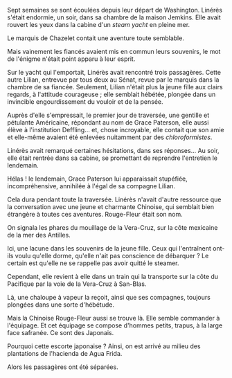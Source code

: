 Sept semaines se sont écoulées depuis leur départ de Washington. Linérès
s'était endormie, un soir, dans sa chambre de la maison Jemkins. Elle avait rouvert les yeux dans la cabine d'un _steam yacht_ en pleine mer.

Le marquis de Chazelet contait une aventure toute semblable.

Mais vainement les fiancés avaient mis en commun leurs souvenirs, le mot de l'énigme n'était point apparu à leur esprit.

Sur le yacht qui l'emportait, Linérès avait rencontré trois passagères. Cette autre Lilian, entrevue par tous deux au Sénat, revue par le marquis
dans la chambre de sa fiancée. Seulement, Lilian n'était plus la jeune fille
aux clairs regards, à l'attitude courageuse ; elle semblait hébétée, plongée
dans un invincible engourdissement du vouloir et de la pensée.

Auprès d'elle s'empressait, le premier jour de traversée, une gentille et
pétulante Américaine, répondant au nom de Grace Paterson, elle aussi élève
à l'institution Deffling... et, chose incroyable, elle contait que son amie et elle-même avaient été enlevées nuitamment par des _chloroformistes_.

Linérès avait remarqué certaines hésitations, dans ses réponses... Au soir,
elle était rentrée dans sa cabine, se promettant de reprendre l'entretien le
lendemain.

Hélas ! le lendemain, Grace Paterson lui apparaissait stupéfiée, incompréhensive, annihilée à l'égal de sa compagne Lilian.

Cela dura pendant toute la traversée. Linérès n'avait d'autre ressource que
la conversation avec une jeune et charmante Chinoise, qui semblait bien étrangère à toutes ces aventures. Rouge-Fleur était son nom.

On signala les phares du mouillage de la Vera-Cruz, sur la côte mexicaine
de la mer des Antilles.

Ici, une lacune dans les souvenirs de la jeune fille. Ceux qui l'entraînent
ont-ils voulu qu'elle dorme, qu'elle n'ait pas conscience de débarquer ? Le
certain est qu'elle ne se rappelle pas avoir quitté le steamer.

Cependant, elle revient à elle dans un train qui la transporte sur la côte du
Pacifique par la voie de la Vera-Cruz à San-Blas.

Là, une chaloupe à vapeur la reçoit, ainsi que ses compagnes, toujours
plongées dans une sorte d'hébétude.

Mais la Chinoise Rouge-Fleur aussi se trouve là. Elle semble commander à
l'équipage. Et cet équipage se compose d'hommes petits, trapus, à la large
face safranée. Ce sont des Japonais.

Pourquoi cette escorte japonaise ? Ainsi, on est arrivé au milieu des plantations de l'hacienda de Agua Frida.

Alors les passagères ont été séparées.
